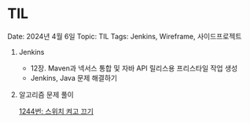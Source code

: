# TIL

Date: 2024년 4월 6일
Topic: TIL
Tags: Jenkins, Wireframe, 사이드프로젝트

1. Jenkins 
    - 12장. Maven과 넥서스 통합 및 자바 API 릴리스용 프리스타일 작업 생성
    - Jenkins, Java 문제 해결하기

1. 알고리즘 문제 풀이
    
    [1244번: 스위치 켜고 끄기](https://www.acmicpc.net/problem/1244)